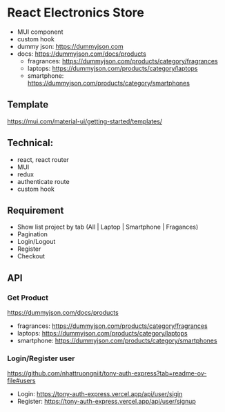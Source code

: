 # React Electronics Store

- MUI component
- custom hook
- dummy json: https://dummyjson.com
- docs: https://dummyjson.com/docs/products
  - fragrances: https://dummyjson.com/products/category/fragrances
  - laptops: https://dummyjson.com/products/category/laptops
  - smartphone: https://dummyjson.com/products/category/smartphones

## Template
https://mui.com/material-ui/getting-started/templates/

## Technical:
- react, react router
- MUI
- redux
- authenticate route
- custom hook
## Requirement
- Show list project by tab (All | Laptop | Smartphone | Fragances)
- Pagination
- Login/Logout
- Register
- Checkout
## API
### Get Product
https://dummyjson.com/docs/products
- fragrances: https://dummyjson.com/products/category/fragrances
- laptops: https://dummyjson.com/products/category/laptops
- smartphone: https://dummyjson.com/products/category/smartphones
### Login/Register user
https://github.com/nhattruongniit/tony-auth-express?tab=readme-ov-file#users
- Login: https://tony-auth-express.vercel.app/api/user/sigin
- Register: https://tony-auth-express.vercel.app/api/user/signup

